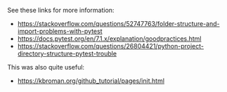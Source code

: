 See these links for more information:

  * https://stackoverflow.com/questions/52747763/folder-structure-and-import-problems-with-pytest
  * https://docs.pytest.org/en/7.1.x/explanation/goodpractices.html
  * https://stackoverflow.com/questions/26804421/python-project-directory-structure-pytest-trouble

This was also quite useful:

  * https://kbroman.org/github_tutorial/pages/init.html
    
